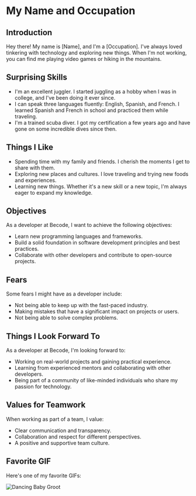 # My Name and Occupation

## Introduction
Hey there! My name is [Name], and I'm a [Occupation]. I've always loved tinkering with technology and exploring new things. When I'm not working, you can find me playing video games or hiking in the mountains.

## Surprising Skills
- I'm an excellent juggler. I started juggling as a hobby when I was in college, and I've been doing it ever since.
- I can speak three languages fluently: English, Spanish, and French. I learned Spanish and French in school and practiced them while traveling.
- I'm a trained scuba diver. I got my certification a few years ago and have gone on some incredible dives since then.

## Things I Like
- Spending time with my family and friends. I cherish the moments I get to share with them.
- Exploring new places and cultures. I love traveling and trying new foods and experiences.
- Learning new things. Whether it's a new skill or a new topic, I'm always eager to expand my knowledge.

## Objectives
As a developer at Becode, I want to achieve the following objectives:
- Learn new programming languages and frameworks.
- Build a solid foundation in software development principles and best practices.
- Collaborate with other developers and contribute to open-source projects.

## Fears
Some fears I might have as a developer include:
- Not being able to keep up with the fast-paced industry.
- Making mistakes that have a significant impact on projects or users.
- Not being able to solve complex problems.

## Things I Look Forward To
As a developer at Becode, I'm looking forward to:
- Working on real-world projects and gaining practical experience.
- Learning from experienced mentors and collaborating with other developers.
- Being part of a community of like-minded individuals who share my passion for technology.

## Values for Teamwork
When working as part of a team, I value:
- Clear communication and transparency.
- Collaboration and respect for different perspectives.
- A positive and supportive team culture.

## Favorite GIF
Here's one of my favorite GIFs: 

![Dancing Baby Groot](https://media.giphy.com/media/xUOwGkM1EaV9F6f4E8/giphy.gif)

